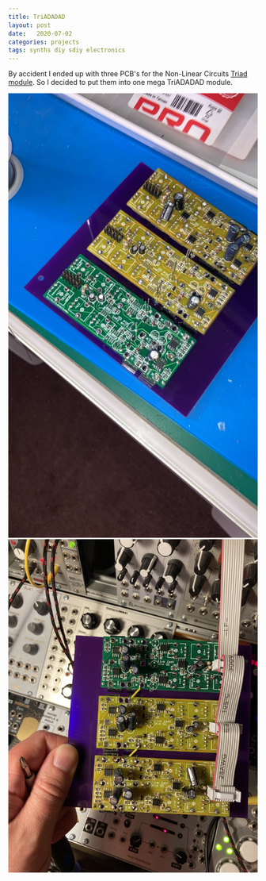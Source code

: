```yaml
---
title: TriADADAD
layout: post
date:   2020-07-02
categories: projects 
tags: synths diy sdiy electronics
---
```


By accident I ended up with three PCB's for the Non-Linear Circuits [Triad module](https://www.nonlinearcircuits.com/modules/triad). So I decided to put them into one mega TriADADAD module.

![TriADADAD](/images/B94B6871-13D6-4BCB-98FC-154A07E985D5.JPG)
![Juiced up](/images/IMG_6037.jpg)
